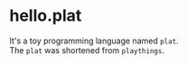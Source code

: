 # hello.plat
It's a toy programming language named `plat`.  
The `plat` was shortened from `playthings`.  
